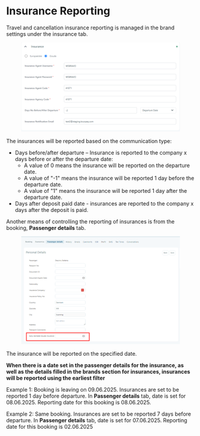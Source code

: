 # Insurance Reporting

Travel and cancellation insurance reporting is managed in the brand settings under the insurance tab.

<figure><img src="../.gitbook/assets/image (5) (1) (1) (1) (1) (1) (1) (1) (1) (1) (1) (1).png" alt=""><figcaption></figcaption></figure>

The insurances will be reported based on the communication type:

* Days before/after departure – Insurance is reported to the company x days before or after the departure date:
  * A value of 0 means the insurance will be reported on the departure date.
  * A value of "-1" means the insurance will be reported 1 day before the departure date.
  * A value of "1" means the insurance will be reported 1 day after the departure date.
* Days after deposit paid date - insurances are reported to the company x days after the deposit is paid.

Another means of controlling the reporting of insurances is from the booking, **Passenger details** tab.

<figure><img src="../.gitbook/assets/image (1) (1) (1) (1) (1) (1) (1) (1) (1) (1) (1) (1) (1) (1) (1) (1) (1) (1) (1) (1) (1) (1) (1) (1) (1) (1) (1) (1) (1) (1) (1) (1).png" alt=""><figcaption></figcaption></figure>

The insurance will be reported on the specified date.

**When there is a date set in the passenger details for the insurance, as well as the details filled in the brands section for insurances, insurances will be reported using the earliest filter**

Example 1: Booking is leaving on 09.06.2025. Insurances are set to be reported 1 day before departure. In **Passenger details** tab, date is set for 08.06.2025. Reporting date for this booking is 08.06.2025.

Example 2: Same booking. Insurances are set to be reported 7 days before departure. In **Passenger details** tab, date is set for 07.06.2025. Reporting date for this booking is 02.06.2025
